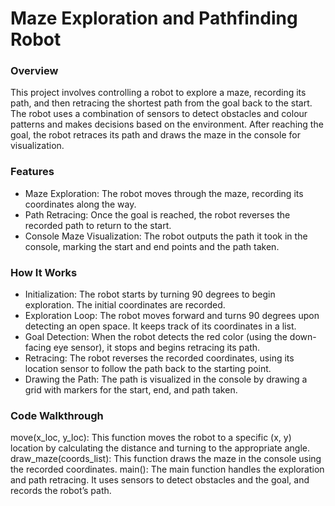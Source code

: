 # Maze Exploration and Pathfinding Robot #
### Overview ###

This project involves controlling a robot to explore a maze, recording its path, and then retracing the shortest path from the goal back to the start. The robot uses a combination of sensors to detect obstacles and colour patterns and makes decisions based on the environment. After reaching the goal, the robot retraces its path and draws the maze in the console for visualization.

### Features ###
- Maze Exploration: The robot moves through the maze, recording its coordinates along the way.
- Path Retracing: Once the goal is reached, the robot reverses the recorded path to return to the start.
- Console Maze Visualization: The robot outputs the path it took in the console, marking the start and end points and the path taken.

### How It Works ###
- Initialization: The robot starts by turning 90 degrees to begin exploration. The initial coordinates are recorded.
- Exploration Loop: The robot moves forward and turns 90 degrees upon detecting an open space. It keeps track of its coordinates in a list.
- Goal Detection: When the robot detects the red color (using the down-facing eye sensor), it stops and begins retracing its path.
- Retracing: The robot reverses the recorded coordinates, using its location sensor to follow the path back to the starting point.
- Drawing the Path: The path is visualized in the console by drawing a grid with markers for the start, end, and path taken.
### Code Walkthrough ###
move(x_loc, y_loc): This function moves the robot to a specific (x, y) location by calculating the distance and turning to the appropriate angle.
draw_maze(coords_list): This function draws the maze in the console using the recorded coordinates.
main(): The main function handles the exploration and path retracing. It uses sensors to detect obstacles and the goal, and records the robot’s path.
